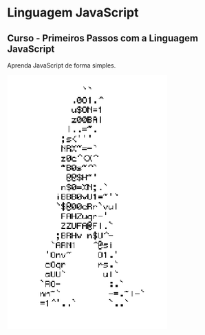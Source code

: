 # Linguagem JavaScript
## Curso - Primeiros Passos com a Linguagem JavaScript
Aprenda JavaScript de forma simples.


![HomemLetra](https://github.com/Rayssatsouza/te_javascript/blob/main/homem-letra.gif)
